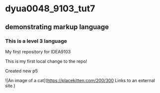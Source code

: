 # dyua0048_9103_tut7

## demonstrating markup language

### This is a level 3 language
My first repository for IDEA9103

This is my first local change to the repo!

Created new p5

![An image of a cat](https://placekitten.com/200/300
Links to an external site.)